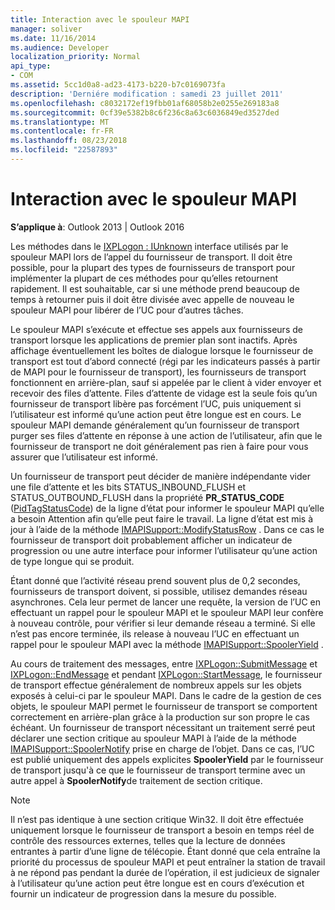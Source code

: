 ```yaml
---
title: Interaction avec le spouleur MAPI
manager: soliver
ms.date: 11/16/2014
ms.audience: Developer
localization_priority: Normal
api_type:
- COM
ms.assetid: 5cc1d0a8-ad23-4173-b220-b7c0169073fa
description: 'Derniére modification : samedi 23 juillet 2011'
ms.openlocfilehash: c8032172ef19fbb01af68058b2e0255e269183a8
ms.sourcegitcommit: 0cf39e5382b8c6f236c8a63c6036849ed3527ded
ms.translationtype: MT
ms.contentlocale: fr-FR
ms.lasthandoff: 08/23/2018
ms.locfileid: "22587893"
---
```

# <a name="interacting-with-the-mapi-spooler"></a>Interaction avec le spouleur MAPI

  
  
**S’applique à**: Outlook 2013 | Outlook 2016 
  
Les méthodes dans le [IXPLogon : IUnknown](ixplogoniunknown.md) interface utilisés par le spouleur MAPI lors de l’appel du fournisseur de transport. Il doit être possible, pour la plupart des types de fournisseurs de transport pour implémenter la plupart de ces méthodes pour qu’elles retournent rapidement. Il est souhaitable, car si une méthode prend beaucoup de temps à retourner puis il doit être divisée avec appelle de nouveau le spouleur MAPI pour libérer de l’UC pour d’autres tâches. 
  
Le spouleur MAPI s’exécute et effectue ses appels aux fournisseurs de transport lorsque les applications de premier plan sont inactifs. Après affichage éventuellement les boîtes de dialogue lorsque le fournisseur de transport est tout d’abord connecté (régi par les indicateurs passés à partir de MAPI pour le fournisseur de transport), les fournisseurs de transport fonctionnent en arrière-plan, sauf si appelée par le client à vider envoyer et recevoir des files d’attente. Files d’attente de vidage est la seule fois qu’un fournisseur de transport libère pas forcément l’UC, puis uniquement si l’utilisateur est informé qu’une action peut être longue est en cours. Le spouleur MAPI demande généralement qu’un fournisseur de transport purger ses files d’attente en réponse à une action de l’utilisateur, afin que le fournisseur de transport ne doit généralement pas rien à faire pour vous assurer que l’utilisateur est informé.
  
Un fournisseur de transport peut décider de manière indépendante vider une file d’attente et les bits STATUS_INBOUND_FLUSH et STATUS_OUTBOUND_FLUSH dans la propriété **PR_STATUS_CODE** ([PidTagStatusCode](pidtagstatuscode-canonical-property.md)) de la ligne d’état pour informer le spouleur MAPI qu’elle a besoin Attention afin qu’elle peut faire le travail. La ligne d’état est mis à jour à l’aide de la méthode [IMAPISupport::ModifyStatusRow](imapisupport-modifystatusrow.md) . Dans ce cas le fournisseur de transport doit probablement afficher un indicateur de progression ou une autre interface pour informer l’utilisateur qu’une action de type longue qui se produit. 
  
Étant donné que l’activité réseau prend souvent plus de 0,2 secondes, fournisseurs de transport doivent, si possible, utilisez demandes réseau asynchrones. Cela leur permet de lancer une requête, la version de l’UC en effectuant un rappel pour le spouleur MAPI et le spouleur MAPI leur confère à nouveau contrôle, pour vérifier si leur demande réseau a terminé. Si elle n’est pas encore terminée, ils release à nouveau l’UC en effectuant un rappel pour le spouleur MAPI avec la méthode [IMAPISupport::SpoolerYield](imapisupport-spooleryield.md) . 
  
Au cours de traitement des messages, entre [IXPLogon::SubmitMessage](ixplogon-submitmessage.md) et [IXPLogon::EndMessage](ixplogon-endmessage.md) et pendant [IXPLogon::StartMessage](ixplogon-startmessage.md), le fournisseur de transport effectue généralement de nombreux appels sur les objets exposés à celui-ci par le spouleur MAPI. Dans le cadre de la gestion de ces objets, le spouleur MAPI permet le fournisseur de transport se comportent correctement en arrière-plan grâce à la production sur son propre le cas échéant. Un fournisseur de transport nécessitant un traitement serré peut déclarer une section critique au spouleur MAPI à l’aide de la méthode [IMAPISupport::SpoolerNotify](imapisupport-spoolernotify.md) prise en charge de l’objet. Dans ce cas, l’UC est publié uniquement des appels explicites **SpoolerYield** par le fournisseur de transport jusqu'à ce que le fournisseur de transport termine avec un autre appel à **SpoolerNotify**de traitement de section critique.
  
> [!NOTE]
> Il n’est pas identique à une section critique Win32. Il doit être effectuée uniquement lorsque le fournisseur de transport a besoin en temps réel de contrôle des ressources externes, telles que la lecture de données entrantes à partir d’une ligne de télécopie. Étant donné que cela entraîne la priorité du processus de spouleur MAPI et peut entraîner la station de travail à ne répond pas pendant la durée de l’opération, il est judicieux de signaler à l’utilisateur qu’une action peut être longue est en cours d’exécution et fournir un indicateur de progression dans la mesure du possible. 
  

